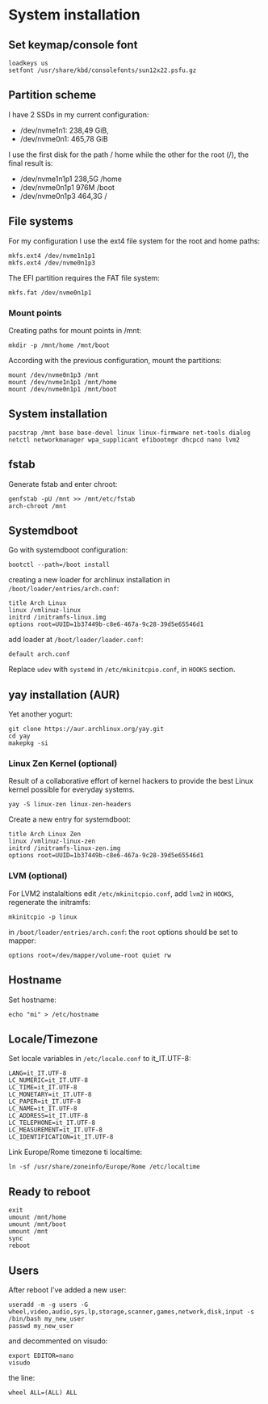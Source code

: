 # System installation

## Set keymap/console font
```
loadkeys us
setfont /usr/share/kbd/consolefonts/sun12x22.psfu.gz
```

## Partition scheme
I have 2 SSDs in my current configuration:
* /dev/nvme1n1: 238,49 GiB,
* /dev/nvme0n1: 465,78 GiB

I use the first disk for the path / home while the other for the root (/), the final result is:
* /dev/nvme1n1p1  238,5G /home
* /dev/nvme0n1p1  976M /boot
* /dev/nvme0n1p3  464,3G /

## File systems
For my configuration I use the ext4 file system for the root and home paths:
```
mkfs.ext4 /dev/nvme1n1p1
mkfs.ext4 /dev/nvme0n1p3
```
The EFI partition requires the FAT file system:
```
mkfs.fat /dev/nvme0n1p1
```

### Mount points
Creating paths for mount points in /mnt:
```
mkdir -p /mnt/home /mnt/boot
```
According with the previous configuration, mount the partitions:
```
mount /dev/nvme0n1p3 /mnt
mount /dev/nvme1n1p1 /mnt/home
mount /dev/nvme0n1p1 /mnt/boot
```

## System installation
```
pacstrap /mnt base base-devel linux linux-firmware net-tools dialog netctl networkmanager wpa_supplicant efibootmgr dhcpcd nano lvm2
```

## fstab
Generate fstab and enter chroot:
```
genfstab -pU /mnt >> /mnt/etc/fstab
arch-chroot /mnt
```

## Systemdboot
Go with systemdboot configuration:
```
bootctl --path=/boot install
```
creating a new loader for archlinux installation in `/boot/loader/entries/arch.conf`:
```
title Arch Linux
linux /vmlinuz-linux
initrd /initramfs-linux.img
options root=UUID=1b37449b-c8e6-467a-9c28-39d5e65546d1
```
add loader at `/boot/loader/loader.conf`:
```
default arch.conf
```

Replace `udev` with `systemd` in `/etc/mkinitcpio.conf`, in `HOOKS` section.

## yay installation (AUR)
Yet another yogurt:
```
git clone https://aur.archlinux.org/yay.git
cd yay
makepkg -si
```

### Linux Zen Kernel (optional)
Result of a collaborative effort of kernel hackers to provide the best Linux kernel possible for everyday systems. 
```
yay -S linux-zen linux-zen-headers
```

Create a new entry for systemdboot:
```
title Arch Linux Zen
linux /vmlinuz-linux-zen
initrd /initramfs-linux-zen.img
options root=UUID=1b37449b-c8e6-467a-9c28-39d5e65546d1
```

### LVM (optional)
For LVM2 instalaltions edit `/etc/mkinitcpio.conf`, add `lvm2` in `HOOKS`, regenerate the initramfs:
```
mkinitcpio -p linux
```
in `/boot/loader/entries/arch.conf`: the `root` options should be set to mapper:
```
options root=/dev/mapper/volume-root quiet rw
```

## Hostname
Set hostname:
```
echo "mi" > /etc/hostname
```

## Locale/Timezone
Set locale variables in `/etc/locale.conf` to it_IT.UTF-8:
```
LANG=it_IT.UTF-8
LC_NUMERIC=it_IT.UTF-8
LC_TIME=it_IT.UTF-8
LC_MONETARY=it_IT.UTF-8
LC_PAPER=it_IT.UTF-8
LC_NAME=it_IT.UTF-8
LC_ADDRESS=it_IT.UTF-8
LC_TELEPHONE=it_IT.UTF-8
LC_MEASUREMENT=it_IT.UTF-8
LC_IDENTIFICATION=it_IT.UTF-8
```

Link Europe/Rome timezone ti localtime:
```
ln -sf /usr/share/zoneinfo/Europe/Rome /etc/localtime
```

## Ready to reboot
```
exit
umount /mnt/home
umount /mnt/boot
umount /mnt
sync
reboot
```

## Users
After reboot I've added a new user:
```
useradd -m -g users -G wheel,video,audio,sys,lp,storage,scanner,games,network,disk,input -s /bin/bash my_new_user
passwd my_new_user
```
and decommented on visudo:
```
export EDITOR=nano
visudo
```
the line:
```
wheel ALL=(ALL) ALL
```
